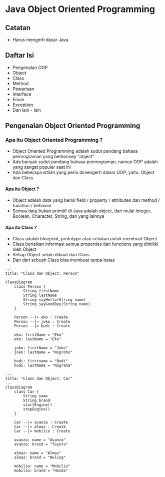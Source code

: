 # Java Object Oriented Programming

## Catatan
- Harus mengerti dasar Java

## Daftar Isi
- Pengenalan OOP
- Object
- Class
- Method
- Pewarisan
- Interface
- Enum
- Exception
- Dan lain - lain

## Pengenalan Object Oriented Programming

### Apa itu Object Oriented Programming ?
- Object Oriented Programming adalah sudut pandang bahasa pemrograman yang berkonsep "object"
- Ada banyak sudut pandang bahasa pemrograman, namun OOP adalah yang sangat populer saat ini
- Ada beberapa istilah yang perlu dimengerti dalam OOP, yaitu: Object dan Class

#### Apa itu Object ?
- Object adalah data yang berisi field / property / attributes dan method / function / behavior
- Semua data bukan primitif di Java adalah object, dari mulai Integer, Boolean, Character, String, dan yang lainnya

#### Apa itu Class ?
- Class adalah blueprint, prototype atau cetakan untuk membuat Object
- Class berisikan informasi semua properties dan functions yang dimiliki oleh Object
- Setiap Object selalu dibuat dari Class
- Dan dari sebuah Class bisa membuat tanpa batas

```mermaid
---
title: "Class dan Object: Person"
---
classDiagram
    class Person {
        String firstName
        String lastName
        String sayHello(String name)
        String sayGoodBye(String name)
    }
    
    Person --|> eko : Create
    Person --|> joko : Create
    Person --|> budi : Create
    
    eko: firstName = "Eko"
    eko: lastName = "Eko"
    
    joko: firstName = "Joko"
    joko: lastName = "Nugroho"
    
    budi: firstname = "Budi"
    budi: lastName = "Nugraha"
```

```mermaid
---
title: "Class dan Object: Car"
---
classDiagram
    class Car {
        String name
        String brand
        startEngine()
        stopEngine()
    }
    
    Car --|> avanza : Create
    Car --|> almaz : Create
    Car --|> mobilio : Create
    
    avanza: name = "Avanza"
    avanza: brand = "Toyota"
    
    almaz: name = "Almaz"
    almaz: brand = "Wuling"
    
    mobilio: name = "Mobilio"
    mobilio: brand = "Honda"
```